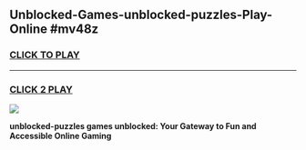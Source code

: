 
## Unblocked-Games-unblocked-puzzles-Play-Online #mv48z
<h3>
<a href="https://news.freeplayer.one?title=unblocked-puzzles&ref=3">CLICK TO PLAY</a></h3>
<hr>

<h3>
<a href="https://news.freeplayer.one?title=unblocked-puzzles&ref=3">CLICK 2 PLAY</a>
  
</h3>

<a href="https://news.freeplayer.one?title=unblocked-puzzles&ref=3"><img src="https://clearcache.store/games.png"></a>


**unblocked-puzzles games unblocked: Your Gateway to Fun and Accessible Online Gaming**
